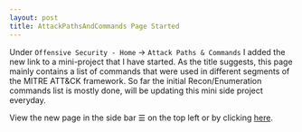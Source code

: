 ```yaml
---
layout: post
title: AttackPathsAndCommands Page Started
---
```


Under `Offensive Security - Home` → `Attack Paths & Commands` I added the new link to a mini-project that I have started. As the title suggests, this page mainly contains a list of commands that were used in different segments of the MITRE ATT&CK framework. So far the initial Recon/Enumeration commands list is mostly done, will be updating this mini side project everyday.

View the new page in the side bar ☰ on the top left or by clicking [here](https://securitynoodle.github.io/RedTeam/AttackPathsAndCommands/).

